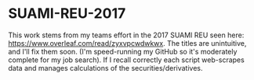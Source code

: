 # SUAMI-REU-2017
This work stems from my teams effort in the 2017 SUAMI REU seen here: https://www.overleaf.com/read/zyxvpcwdwkwx. The titles are unintuitive, and I'll fix them soon. (I'm speed-running my GitHub so it's moderately complete for my job search). If I recall correctly each script web-scrapes data and manages calculations of the securities/derivatives.
